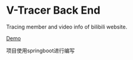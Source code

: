# V-Tracer Back End

Tracing member and video info of bilibili website.

[Demo](https://vtracer.nintha.top)

项目使用springboot进行编写